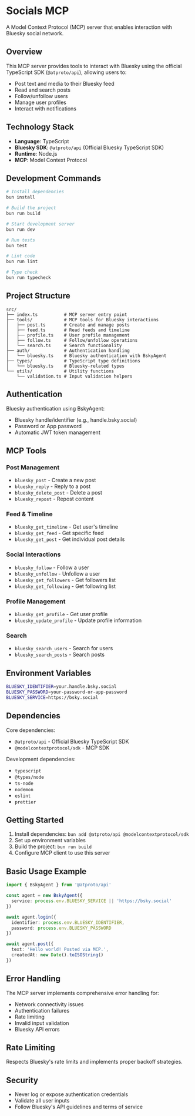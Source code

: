 # Socials MCP

A Model Context Protocol (MCP) server that enables interaction with Bluesky social network.

## Overview

This MCP server provides tools to interact with Bluesky using the official TypeScript SDK (`@atproto/api`), allowing users to:
- Post text and media to their Bluesky feed
- Read and search posts
- Follow/unfollow users
- Manage user profiles
- Interact with notifications

## Technology Stack

- **Language**: TypeScript
- **Bluesky SDK**: `@atproto/api` (Official Bluesky TypeScript SDK)
- **Runtime**: Node.js
- **MCP**: Model Context Protocol

## Development Commands

```bash
# Install dependencies
bun install

# Build the project
bun run build

# Start development server
bun run dev

# Run tests
bun test

# Lint code
bun run lint

# Type check
bun run typecheck
```

## Project Structure

```
src/
├── index.ts          # MCP server entry point
├── tools/            # MCP tools for Bluesky interactions
│   ├── post.ts       # Create and manage posts
│   ├── feed.ts       # Read feeds and timeline
│   ├── profile.ts    # User profile management
│   ├── follow.ts     # Follow/unfollow operations
│   └── search.ts     # Search functionality
├── auth/             # Authentication handling
│   └── bluesky.ts    # Bluesky authentication with BskyAgent
├── types/            # TypeScript type definitions
│   └── bluesky.ts    # Bluesky-related types
└── utils/            # Utility functions
    └── validation.ts # Input validation helpers
```

## Authentication

Bluesky authentication using BskyAgent:
- Bluesky handle/identifier (e.g., handle.bsky.social)
- Password or App password
- Automatic JWT token management

## MCP Tools

### Post Management
- `bluesky_post` - Create a new post
- `bluesky_reply` - Reply to a post
- `bluesky_delete_post` - Delete a post
- `bluesky_repost` - Repost content

### Feed & Timeline
- `bluesky_get_timeline` - Get user's timeline
- `bluesky_get_feed` - Get specific feed
- `bluesky_get_post` - Get individual post details

### Social Interactions
- `bluesky_follow` - Follow a user
- `bluesky_unfollow` - Unfollow a user
- `bluesky_get_followers` - Get followers list
- `bluesky_get_following` - Get following list

### Profile Management
- `bluesky_get_profile` - Get user profile
- `bluesky_update_profile` - Update profile information

### Search
- `bluesky_search_users` - Search for users
- `bluesky_search_posts` - Search posts

## Environment Variables

```bash
BLUESKY_IDENTIFIER=your.handle.bsky.social
BLUESKY_PASSWORD=your-password-or-app-password
BLUESKY_SERVICE=https://bsky.social
```

## Dependencies

Core dependencies:
- `@atproto/api` - Official Bluesky TypeScript SDK
- `@modelcontextprotocol/sdk` - MCP SDK

Development dependencies:
- `typescript`
- `@types/node`
- `ts-node`
- `nodemon`
- `eslint`
- `prettier`

## Getting Started

1. Install dependencies: `bun add @atproto/api @modelcontextprotocol/sdk`
2. Set up environment variables
3. Build the project: `bun run build`
4. Configure MCP client to use this server

## Basic Usage Example

```typescript
import { BskyAgent } from '@atproto/api'

const agent = new BskyAgent({ 
  service: process.env.BLUESKY_SERVICE || 'https://bsky.social' 
})

await agent.login({
  identifier: process.env.BLUESKY_IDENTIFIER,
  password: process.env.BLUESKY_PASSWORD
})

await agent.post({
  text: 'Hello world! Posted via MCP.',
  createdAt: new Date().toISOString()
})
```

## Error Handling

The MCP server implements comprehensive error handling for:
- Network connectivity issues
- Authentication failures
- Rate limiting
- Invalid input validation
- Bluesky API errors

## Rate Limiting

Respects Bluesky's rate limits and implements proper backoff strategies.

## Security

- Never log or expose authentication credentials
- Validate all user inputs
- Follow Bluesky's API guidelines and terms of service